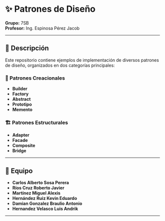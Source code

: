 # ✨ Patrones de Diseño

**Grupo:** 7SB  
**Profesor:** Ing. Espinosa Pérez Jacob

---

## 📖 Descripción

Este repositorio contiene ejemplos de implementación de diversos patrones de diseño, organizados en dos categorías principales:

### 🔨 Patrones Creacionales
- **Builder**
- **Factory**
- **Abstract**
- **Prototipo**
- **Memento**

### 🏗️ Patrones Estructurales
- **Adapter**
- **Facade**
- **Composite**
- **Bridge**

---

## 👥 Equipo

- **Carlos Alberto Sosa Perera**
- **Ríos Cruz Roberto Javier**
- **Martínez Miguel Alexis**
- **Hernández Ruiz Kevin Eduardo**
- **Damian Gonzalez Braulio Antonio**
- **Hernandez Velasco Luis Andrik**

---

